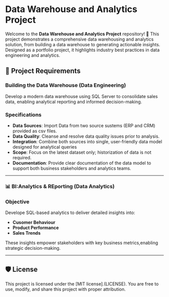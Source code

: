 # Data Warehouse and Analytics Project
Welcome to the **Data Warehouse and Analytics Project** repository! 🚀
This project demonstrates a comprehensive data warehousing and analytics solution, from building a data warehouse to generating actionable insights. Designed as a portfolio project, it highlights industry best practices in data engineering and analytics.

## 🚀 Project Requirements

### Building the Data Warehouse (Data Engineering)
Develop a modern data warehouse using SQL Server to consolidate sales data, enabling analytical reporting and informed decision-making.

### Specifications
- **Data Sources**: Import Data from two source sustems (ERP and CRM) provided as csv files.
- **Data Quality**: Cleanse and resolve data quality issues prior to analysis.
- **Integration**: Combine both sources into single, user-friendly data model designed for analytical queries
- **Scope**: Focus on the latest dataset only; historization of data is not required.
- **Documentation**: Provide clear documentation of the data model to support both business stakeholders and analytics teams.

---

### 📊 BI:Analytics & REporting (Data Analytics)

### Objective
Develope SQL-based analytics to deliver detailed insights into:
- **Cusomer Behaviour**
- **Product Performance**
- **Sales Trends**

These insights empower stakeholders with key business metrics,enabling strategic decision-making.

---

## 🛡️ License

This project is licensed under the [MIT license].(LICENSE). You are free to use, modify, and share this project with proper attribution.














